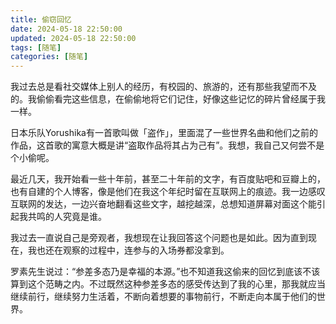 ```yaml
---
title: 偷窃回忆
date: 2024-05-18 22:50:00
updated: 2024-05-18 22:50:00
tags: [随笔]
categories: [随笔]
---
```

我过去总是看社交媒体上别人的经历，有校园的、旅游的，还有那些我望而不及的。我偷偷看完这些信息，在偷偷地将它们记住，好像这些记忆的碎片曾经属于我一样。

<!--more-->

日本乐队Yorushika有一首歌叫做「盗作」，里面混了一些世界名曲和他们之前的作品，这首歌的寓意大概是讲“盗取作品将其占为己有”。我想，我自己又何尝不是个小偷呢。

最近几天，我开始看一些十年前，甚至二十年前的文字，有百度贴吧和豆瓣上的，也有自建的个人博客，像是他们在我这个年纪时留在互联网上的痕迹。我一边感叹互联网的发达，一边兴奋地翻看这些文字，越挖越深，总想知道屏幕对面这个能引起我共鸣的人究竟是谁。

我过去一直说自己是旁观者，我想现在让我回答这个问题也是如此。因为直到现在，我也还在观察的过程中，连参与的入场券都没拿到。

罗素先生说过：“参差多态乃是幸福的本源。”也不知道我这偷来的回忆到底该不该算到这个范畴之内。不过既然这种参差多态的感受传达到了我的心里，那我就应当继续前行，继续努力生活着，不断向着想要的事物前行，不断走向本属于他们的世界。